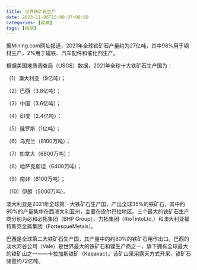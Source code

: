 ```yaml
---
title: 世界铁矿石生产
date: 2023-11-06T15:00:07+08:00
categories: [收藏]
tags: [精品]
---
```


据Mining.com网址报道，2021年全球铁矿石产量约为27亿吨，其中98%用于钢材生产，2%用于磁铁、汽车配件和催化剂生产。

根据美国地质调查局（USGS）数据，2021年全球十大铁矿石生产国为：



（1）澳大利亚（9亿吨）；

（2）巴西（3.8亿吨）；

（3）中国（3.6亿吨）；

（4）印度（2.4亿吨）；

（5）俄罗斯（1亿吨）；

（6）乌克兰（8100万吨）；

（7）加拿大（6800万吨）；

（8）哈萨克斯坦（6400万吨）；

（9）南非（6100万吨）；

（10）伊朗（5000万吨）。



澳大利亚是2021年全球第一大铁矿石生产国，产出全球35%的铁矿石，其中约90%的产量集中在西澳大利亚州，主要在皮尔巴拉地区。三个最大的铁矿石生产商分别为必和必拓集团（BHP Group）、力拓集团（RioTintoLtd.）和澳大利亚福特斯克金属集团（FortescueMetals）。

巴西是全球第二大铁矿石生产国，其产量中的约80%的铁矿石用作出口。巴西的淡水河谷公司（Vale）是世界最大的铁矿石和镍生产商之一，旗下拥有全球最大的铁矿山之一——卡拉加斯铁矿（Карахас）。该矿山采用露天方式开采，铁矿石储量约72亿吨。



